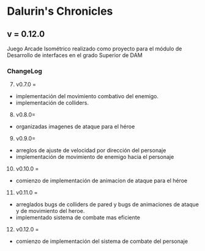 # Dalurin's Chronicles
## v = 0.12.0
Juego Arcade Isométrico realizado como proyecto para el módulo de Desarrollo de interfaces en el grado Superior de DAM


### ChangeLog
7. v0.7.0 =
 - implementación del movimiento combativo del enemigo.
 - implementación de colliders.
8.  v0.8.0=
- organizadas imagenes de ataque para el héroe
9.  v0.9.0=
- arreglos de ajuste de velocidad por dirección del personaje
- implementación de movimiento de enemigo hacia el personaje
10. v0.10.0 =
- comienzo de implementación de animacion de ataque para el héroe
11. v0.11.0 =
- arreglados bugs de colliders de pared y bugs de animaciones de
ataque y de movimiento del heroe.
- implementado sistema de combate mas eficiente
12. v0.12.0 =
- comienzo de implementación del sistema de combate del personaje



